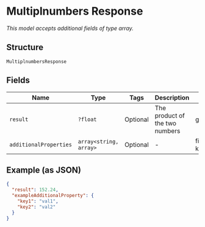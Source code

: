 
# Multiplnumbers Response

*This model accepts additional fields of type array.*

## Structure

`MultiplnumbersResponse`

## Fields

| Name | Type | Tags | Description | Getter | Setter |
|  --- | --- | --- | --- | --- | --- |
| `result` | `?float` | Optional | The product of the two numbers | getResult(): ?float | setResult(?float result): void |
| `additionalProperties` | `array<string, array>` | Optional | - | findAdditionalProperty(string key): array | additionalProperty(string key, array value): void |

## Example (as JSON)

```json
{
  "result": 152.24,
  "exampleAdditionalProperty": {
    "key1": "val1",
    "key2": "val2"
  }
}
```

